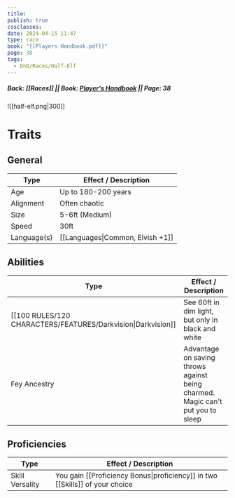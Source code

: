 ```yaml
---
title: 
publish: true
cssclasses: 
date: 2024-04-15 11:47
type: race
book: "[[Players Handbook.pdf]]"
page: 38
tags:
  - DnD/Races/Half-Elf
---
```

##### Back: [[Races]] || Book: [Player's Handbook](https://drive.google.com/drive/folders/1O5bhpYizcIT5xxAoLOuzCRht_PVS7VSG?usp=sharing) || Page: 38

![[half-elf.png|300]]

# Traits
## General
| Type        | Effect / Description             |
| ----------- | -------------------------------- |
| Age         | Up to 180-200 years              |
| Alignment   | Often chaotic                    |
| Size        | 5-6ft (Medium)                   |
| Speed       | 30ft                             |
| Language(s) | [[Languages\|Common, Elvish +1]] |
## Abilities
| Type                                                         | Effect / Description                                                              |
| ------------------------------------------------------------ | --------------------------------------------------------------------------------- |
| [[100 RULES/120 CHARACTERS/FEATURES/Darkvision\|Darkvision]] | See 60ft in dim light, but only in black and white                                |
| Fey Ancestry                                                 | Advantage on saving throws against being charmed.<br>Magic can't put you to sleep |

## Proficiencies
| Type            | Effect / Description                                                         |
| --------------- | ---------------------------------------------------------------------------- |
| Skill Versality | You gain [[Proficiency Bonus\|proficiency]] in two [[Skills]] of your choice |


